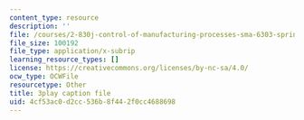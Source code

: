 ```yaml
---
content_type: resource
description: ''
file: /courses/2-830j-control-of-manufacturing-processes-sma-6303-spring-2008/4cf53ac0d2cc536b8f442f0cc4688698_vHxLQwZtAD8.vtt
file_size: 100192
file_type: application/x-subrip
learning_resource_types: []
license: https://creativecommons.org/licenses/by-nc-sa/4.0/
ocw_type: OCWFile
resourcetype: Other
title: 3play caption file
uid: 4cf53ac0-d2cc-536b-8f44-2f0cc4688698
---
```

